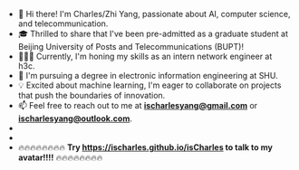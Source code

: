 - 👋 Hi there! I'm Charles/Zhi Yang, passionate about AI, computer science, and telecommunication.  
- 🎓 Thrilled to share that I've been pre-admitted as a graduate student at Beijing University of Posts and Telecommunications (BUPT)!  
- 👨🏻‍💻 Currently, I'm honing my skills as an intern network engineer at h3c.  
- 🌱 I'm pursuing a degree in electronic information engineering at SHU.  
- 💡 Excited about machine learning, I'm eager to collaborate on projects that push the boundaries of innovation.  
- 📫 Feel free to reach out to me at **ischarlesyang@gmail.com** or **ischarlesyang@outlook.com**.
-
-
- 🔥🔥🔥🔥🔥🔥🔥🔥 **Try https://ischarles.github.io/isCharles to talk to my avatar!!!!** 🔥🔥🔥🔥🔥🔥🔥🔥
